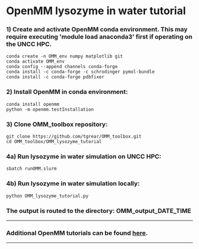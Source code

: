 # OpenMM lysozyme in water tutorial

### 1) Create and activate OpenMM conda environment. This may require executing 'module load anaconda3' first if operating on the UNCC HPC.
    conda create -n OMM_env numpy matplotlib git
    conda activate OMM_env
    conda config --append channels conda-forge
    conda install -c conda-forge -c schrodinger pymol-bundle
    conda install -c conda-forge pdbfixer

### 2) Install OpenMM in conda environment:
    conda install openmm
    python -m openmm.testInstallation

### 3) Clone OMM_toolbox repository:
    git clone https://github.com/tgrear/OMM_toolbox.git
    cd OMM_toolbox/OMM_lysozyme_tutorial

### 4a) Run lysozyme in water simulation on UNCC HPC:
    sbatch runOMM.slurm

### 4b) Run lysozyme in water simulation locally:
    python OMM_lysozyme_tutorial.py
    
### The output is routed to the directory: OMM_output_DATE_TIME

---

### Additional OpenMM tutorials can be found [here](http://docs.openmm.org/latest/userguide/library/03_tutorials.html).

---
